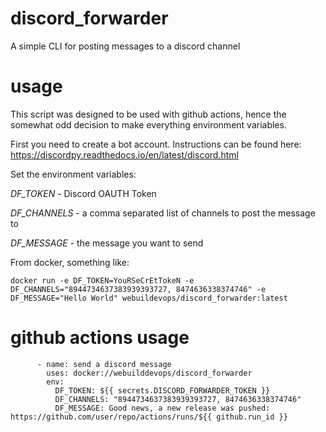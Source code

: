 # discord_forwarder
A simple CLI for posting messages to a discord channel

# usage
This script was designed to be used with github actions, hence the somewhat odd decision to make everything environment variables.

First you need to create a bot account. Instructions can be found here: https://discordpy.readthedocs.io/en/latest/discord.html

Set the environment variables:

*DF_TOKEN* - Discord OAUTH Token

*DF_CHANNELS* - a comma separated list of channels to post the message to

*DF_MESSAGE* - the message you want to send

From docker, something like:

```
docker run -e DF_TOKEN=YouRSeCrEtTokeN -e DF_CHANNELS="8944734637383939393727, 8474636338374746" -e DF_MESSAGE="Hello World" webuildevops/discord_forwarder:latest
```

# github actions usage

```
      - name: send a discord message
        uses: docker://webuilddevops/discord_forwarder
        env:
          DF_TOKEN: ${{ secrets.DISCORD_FORWARDER_TOKEN }}
          DF_CHANNELS: "8944734637383939393727, 8474636338374746"
          DF_MESSAGE: Good news, a new release was pushed: https://github.com/user/repo/actions/runs/${{ github.run_id }}
```
